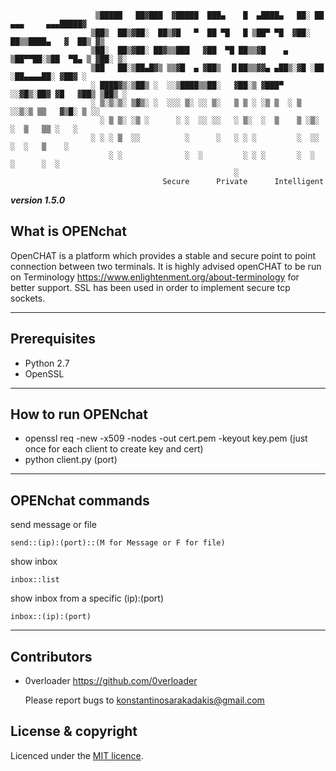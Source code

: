         
```
                   ▒█████   ██▓███  ▓█████  ███▄    █  ▄████▄   ██░ ██  ▄▄▄     ▄▄▄█████▓
                  ▒██▒  ██▒▓██░  ██▒▓█   ▀  ██ ▀█   █ ▒██▀ ▀█  ▓██░ ██▒▒████▄   ▓  ██▒ ▓▒
                  ▒██░  ██▒▓██░ ██▓▒▒███   ▓██  ▀█ ██▒▒▓█    ▄ ▒██▀▀██░▒██  ▀█▄ ▒ ▓██░ ▒░
                  ▒██   ██░▒██▄█▓▒ ▒▒▓█  ▄ ▓██▒  ▐▌██▒▒▓▓▄ ▄██▒░▓█ ░██ ░██▄▄▄▄██░ ▓██▓ ░ 
                  ░ ████▓▒░▒██▒ ░  ░░▒████▒▒██░   ▓██░▒ ▓███▀ ░░▓█▒░██▓ ▓█   ▓██▒ ▒██▒ ░ 
                  ░ ▒░▒░▒░ ▒▓▒░ ░  ░░░ ▒░ ░░ ▒░   ▒ ▒ ░ ░▒ ▒  ░ ▒ ░░▒░▒ ▒▒   ▓▒█░ ▒ ░░   
                    ░ ▒ ▒░ ░▒ ░      ░ ░  ░░ ░░   ░ ▒░  ░  ▒    ▒ ░▒░ ░  ▒   ▒▒ ░   ░    
                  ░ ░ ░ ▒  ░░          ░      ░   ░ ░ ░         ░  ░░ ░  ░   ▒    ░      
                      ░ ░              ░  ░         ░ ░ ░       ░  ░  ░      ░  ░        
                                                  ░ 
                                  Secure      Private      Intelligent                                 
```
***version 1.5.0***

What is OPENchat
---
OpenCHAT is a platform which provides a stable and secure point to point connection between two terminals. It is highly advised openCHAT to be run on Terminology <https://www.enlightenment.org/about-terminology> for better support. SSL has been used in order to implement secure tcp sockets.

---


Prerequisites
---
- Python 2.7
- OpenSSL
---


How to run OPENchat
---
- openssl req -new -x509 -nodes -out cert.pem -keyout key.pem (just once for each client to create key and cert)
- python client.py (port)
---

OPENchat commands
---
send message or file
```
send::(ip):(port)::(M for Message or F for file)
 ```
show inbox
```
inbox::list
```
show inbox from a specific (ip):(port)
```
inbox::(ip):(port)
```
---

Contributors
---
- 0verloader <https://github.com/0verloader>

  Please report bugs to <konstantinosarakadakis@gmail.com>

License & copyright
---
Licenced under the [MIT licence](LICENSE).

